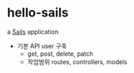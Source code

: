 # hello-sails

a [Sails](http://sailsjs.org) application

- 기본 API user 구축
  - get, post, delete, patch 
  - 작업범위 routes, controllers, models